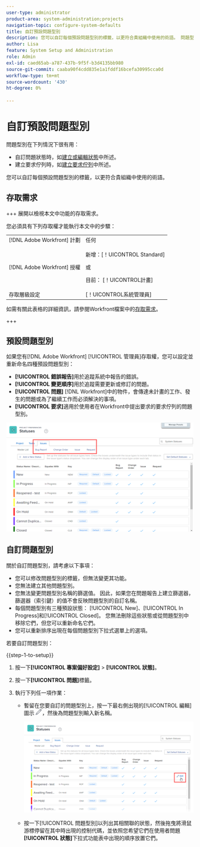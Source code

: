 ```yaml
---
user-type: administrator
product-area: system-administration;projects
navigation-topic: configure-system-defaults
title: 自訂預設問題型別
description: 您可以自訂每個預設問題型別的標籤，以更符合貴組織中使用的術語。 問題型別對於自訂問題狀態和建立請求佇列很有用。
author: Lisa
feature: System Setup and Administration
role: Admin
exl-id: caed65ab-a787-437b-9f5f-b3d4135bb980
source-git-commit: caaba90f4cdd835e1a1fddf16bcefa30995cca0d
workflow-type: tm+mt
source-wordcount: '430'
ht-degree: 0%

---
```


# 自訂預設問題型別

問題型別在下列情況下很有用：

* 自訂問題狀態時，如[建立或編輯狀態](../../../administration-and-setup/customize-workfront/creating-custom-status-and-priority-labels/create-or-edit-a-status.md)中所述。
* 建立要求佇列時，如[建立要求佇列](../../../manage-work/requests/create-and-manage-request-queues/create-request-queue.md)中所述。

您可以自訂每個預設問題型別的標籤，以更符合貴組織中使用的術語。

## 存取需求

+++ 展開以檢視本文中功能的存取需求。

您必須具有下列存取權才能執行本文中的步驟：

<table style="table-layout:auto"> 
 <col> 
 <col> 
 <tbody> 
  <tr> 
   <td role="rowheader">[!DNL Adobe Workfront] 計劃</td> 
   <td>任何</td> 
  </tr> 
  <tr> 
   <td role="rowheader">[!DNL Adobe Workfront] 授權</td> 
   <td><p>新增：[！UICONTROL Standard]</p>
   或
   <p>目前： [！UICONTROL計畫]</p>
   </td> 
  </tr>
  <tr>
   <td role="rowheader">存取層級設定</td> 
   <td>[！UICONTROL系統管理員]</td>
  </tr> 
 </tbody> 
</table>

如需有關此表格的詳細資訊，請參閱Workfront檔案中的[存取需求](/help/quicksilver/administration-and-setup/add-users/access-levels-and-object-permissions/access-level-requirements-in-documentation.md)。

+++

## 預設問題型別

如果您有[!DNL Adobe Workfront] [!UICONTROL 管理員]存取權，您可以設定並重新命名四種預設問題型別：

* **[!UICONTROL 錯誤報告]**&#x200B;用於追蹤系統中報告的錯誤。
* **[!UICONTROL 變更順序]**&#x200B;用於追蹤需要更新或修訂的問題。
* **[!UICONTROL 問題]** [!DNL Workfront]中的物件，會傳達未計畫的工作、發生的問題或為了繼續工作而必須解決的事項。
* **[!UICONTROL 要求]**&#x200B;適用於使用者在Workfront中提出要求的要求佇列的問題型別。

![](assets/default-issue-types.png)

## 自訂問題型別

關於自訂問題型別，請考慮以下事項：

* 您可以修改問題型別的標籤，但無法變更其功能。
* 您無法建立其他問題型別。
* 您無法變更問題型別名稱的篩選值。 因此，如果您在問題報告上建立篩選器，篩選器（索引鍵）的值不會反映問題型別的自訂名稱。
* 每個問題型別有三種預設狀態： [!UICONTROL New]、[!UICONTROL In Progress]和[!UICONTROL Closed]。 您無法刪除這些狀態或從問題型別中移除它們，但您可以重新命名它們。
* 您可以重新排序出現在每個問題型別下拉式選單上的選項。

若要自訂問題型別：

{{step-1-to-setup}}

1. 按一下&#x200B;**[!UICONTROL 專案偏好設定]** > **[!UICONTROL 狀態]**。

1. 按一下&#x200B;**[!UICONTROL 問題]**&#x200B;標籤。
1. 執行下列任一項作業：

   * 暫留在您要自訂的問題型別上，按一下最右側出現的[!UICONTROL 編輯]圖示![](assets/edit-icon.png)，然後為問題型別輸入新名稱。

     ![](assets/customize-issue-type.png)

   * 按一下[!UICONTROL 問題型別]以列出其相關聯的狀態，然後拖曳將滑鼠游標停留在其中時出現的控制代碼，並依照您希望它們在使用者問題&#x200B;**[!UICONTROL 狀態]**&#x200B;下拉式功能表中出現的順序放置它們。

